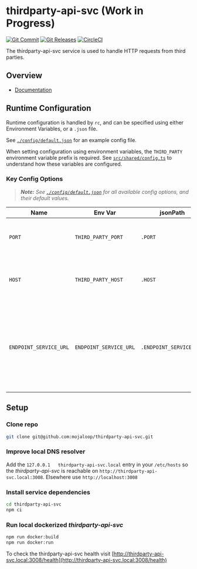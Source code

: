# thirdparty-api-svc (Work in Progress)
[![Git Commit](https://img.shields.io/github/last-commit/mojaloop/thirdparty-api-svc.svg?style=flat)](https://github.com/mojaloop/thirdparty-api-svc/commits/master)
[![Git Releases](https://img.shields.io/github/release/mojaloop/thirdparty-api-svc.svg?style=flat)](https://github.com/mojaloop/thirdparty-api-svc/releases)
[![CircleCI](https://circleci.com/gh/mojaloop/thirdparty-api-svc.svg?style=svg)](https://circleci.com/gh/mojaloop/thirdparty-api-svc)

The thirdparty-api-svc service is used to handle HTTP requests from third parties.

## Overview

- [Documentation](./docs/README.md)

## Runtime Configuration

Runtime configuration is handled by `rc`, and can be specified using either Environment Variables, or a `.json` file.

See [`./config/default.json`](./config/default.json) for an example config file. 

When setting configuration using environment variables, the `THIRD_PARTY` environment variable prefix is required. See [`src/shared/config.ts`](src/shared/config.ts) to understand how these variables are configured.

### Key Config Options

> ***Note:** See [`./config/default.json`](./config/default.json) for all available config options, and their default values.*

| Name | Env Var | jsonPath | Description |
| ---- | ------- | -------- | ----------- |
| `PORT` | `THIRD_PARTY_PORT` | `.PORT` | The TCP port the Hapi server should start on |
| `HOST` | `THIRD_PARTY_HOST` | `.HOST` | The hostname the Hapi server should bind to  |
| `ENDPOINT_SERVICE_URL` | `ENDPOINT_SERVICE_URL` | `.ENDPOINT_SERVICE_URL` | The internal service used to retrieve endpoints for Mojaloop Participants. Currently this is the `central-ledger`.  |


## Setup

### Clone repo
```bash
git clone git@github.com:mojaloop/thirdparty-api-svc.git
```

### Improve local DNS resolver
Add the `127.0.0.1   thirdparty-api-svc.local` entry in your `/etc/hosts` so the _thirdparty-api-svc_ is reachable on `http://thirdparty-api-svc.local:3008`. Elsewhere use `http://localhost:3008`

### Install service dependencies
```bash
cd thirdparty-api-svc
npm ci
```

### Run local dockerized _thirdparty-api-svc_
```bash
npm run docker:build
npm run docker:run
```

To check the thirdparty-api-svc health visit [http://thirdparty-api-svc.local:3008/health](http://thirdparty-api-svc.local:3008/health)

